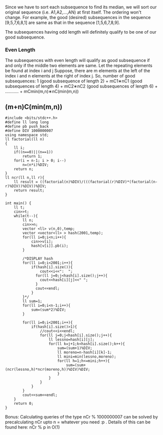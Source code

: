 Since we have to sort each subsequence to find its median, we will sort our original sequence (i.e. A1,A2,…,AN) at first itself. The ordering won't change. 
For example, the good (desired) subsequences in the sequence [9,5,7,6,8,1] are same as that in the sequence [1,5,6,7,8,9].

The subsequences having odd length will definitely qualify to be one of our good subsequence.

### Even Length
The subsequences with even length will qualify as good subsequence if and only if the middle two elements are same. 
Let the repeating elements be found at index i and j Suppose, there are m elements at the left of the index i and n elements at the right of index j.
So, number of good subsequences: 1 (good subsequence of length 2) + mC1∗nC1 (good subsequences of length 4) + mC2∗nC2 (good subsequences of length 6) + ........... + mCmin(m,n)∗nC(min(m,n))
## (m+n)C(min(m,n))

```
#include <bits/stdc++.h>
#define ll long long
#define pb push_back
#define DIV 1000000007
using namespace std;
ll factorial(ll n)
{
	ll i;
	if((n==0)||(n==1))
		return 1;
	for(i = n-1; i > 0; i--)
		n=(n*i)%DIV;
	return n;
}
ll ncr(ll n,ll r){
	ll result = ((factorial(n)%DIV)/(((factorial(r)%DIV)*(factorial(n-r)%DIV))%DIV))%DIV;
	return result;
}

int main() {
	ll t;
	cin>>t;
	while(t--){
		ll n;
		cin>>n;
		vector <ll> v(n,0),temp;
		vector <vector<ll> > hash(2001,temp);
		for(ll i=0;i<n;i++){
			cin>>v[i];
			hash[v[i]].pb(i);
		}
		
		/*DISPLAY hash
		for(ll i=0;i<2001;i++){
			if(hash[i].size()){
				cout<<i<<":  ";
			  for(ll j=0;j<hash[i].size();j++){
			  	cout<<hash[i][j]<<" ";
			  }
			  cout<<endl;
		    }
		}*/
		ll sum=1;
		for(ll i=0;i<n-1;i++){
			sum=(sum*2)%DIV;
		}
		
		for(ll i=0;i<2001;i++){
			if(hash[i].size()>1){
				//cout<<i<<endl;
				for(ll j=0;j<hash[i].size();j++){
					ll lessno=hash[i][j];
					for(ll k=j+1;k<hash[i].size();k++){
						sum=(sum+1)%DIV;
						ll moreno=n-hash[i][k]-1;
						ll mini=min(lessno,moreno);
						for(ll h=1;h<=mini;h++){
							sum=(sum+(ncr(lessno,h)*ncr(moreno,h))%DIV)%DIV;
						}
					}
				}
			}
		}
		cout<<sum<<endl;
	}
	return 0;
}
```
Bonus: Calculating queries of the type nCr % 1000000007 can be solved by precalculating nCr upto n = whatever you need :p . Details of this can be found here: nCr % p in O(1)
